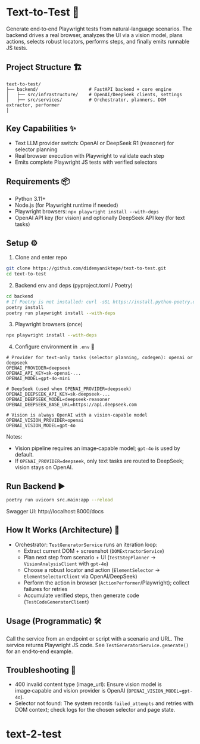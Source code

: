 # Text‑to‑Test 🚀

Generate end‑to‑end Playwright tests from natural‑language scenarios. The backend drives a real browser, analyzes the UI via a vision model, plans actions, selects robust locators, performs steps, and finally emits runnable JS tests.

## Project Structure 🏗️

```
text-to-test/
├── backend/                   # FastAPI backend + core engine
│   ├── src/infrastructure/    # OpenAI/DeepSeek clients, settings
│   ├── src/services/          # Orchestrator, planners, DOM extractor, performer
│  
```

## Key Capabilities ✨

- Text LLM provider switch: OpenAI or DeepSeek R1 (reasoner) for selector planning 
- Real browser execution with Playwright to validate each step
- Emits complete Playwright JS tests with verified selectors

## Requirements 📦

- Python 3.11+
- Node.js (for Playwright runtime if needed)
- Playwright browsers: `npx playwright install --with-deps`
- OpenAI API key (for vision) and optionally DeepSeek API key (for text tasks)

## Setup ⚙️

1) Clone and enter repo
```bash
git clone https://github.com/didemyaniktepe/text-to-test.git
cd text-to-test
```

2) Backend env and deps (pyproject.toml / Poetry)
```bash
cd backend
# If Poetry is not installed: curl -sSL https://install.python-poetry.org | python3 -
poetry install
poetry run playwright install --with-deps
```

3) Playwright browsers (once)
```bash
npx playwright install --with-deps
```

4) Configure environment in `.env` 🔐
```env
# Provider for text-only tasks (selector planning, codegen): openai or deepseek
OPENAI_PROVIDER=deepseek
OPENAI_API_KEY=sk-openai-...
OPENAI_MODEL=gpt-4o-mini

# DeepSeek (used when OPENAI_PROVIDER=deepseek)
OPENAI_DEEPSEEK_API_KEY=sk-deepseek-...
OPENAI_DEEPSEEK_MODEL=deepseek-reasoner
OPENAI_DEEPSEEK_BASE_URL=https://api.deepseek.com

# Vision is always OpenAI with a vision-capable model
OPENAI_VISION_PROVIDER=openai
OPENAI_VISION_MODEL=gpt-4o
```

Notes:
- Vision pipeline requires an image‑capable model; `gpt-4o` is used by default.
- If `OPENAI_PROVIDER=deepseek`, only text tasks are routed to DeepSeek; vision stays on OpenAI.

## Run Backend ▶️

```bash
poetry run uvicorn src.main:app --reload
```

Swagger UI: http://localhost:8000/docs

## How It Works (Architecture) 🧭

- Orchestrator: `TestGeneratorService` runs an iteration loop:
  - Extract current DOM + screenshot (`DOMExtractorService`)
  - Plan next step from scenario + UI (`TestStepPlanner` → `VisionAnalysisClient` with `gpt-4o`)
  - Choose a robust locator and action (`ElementSelector` → `ElementSelectorClient` via OpenAI/DeepSeek)
  - Perform the action in browser (`ActionPerformer`/Playwright); collect failures for retries
  - Accumulate verified steps, then generate code (`TestCodeGeneratorClient`)


## Usage (Programmatic) 🛠️

Call the service from an endpoint or script with a scenario and URL. The service returns Playwright JS code. See `TestGeneratorService.generate()` for an end‑to‑end example.

## Troubleshooting 🧩

- 400 invalid content type (image_url): Ensure vision model is image‑capable and vision provider is OpenAI (`OPENAI_VISION_MODEL=gpt-4o`).
- Selector not found: The system records `failed_attempts` and retries with DOM context; check logs for the chosen selector and page state.


# text-2-test
